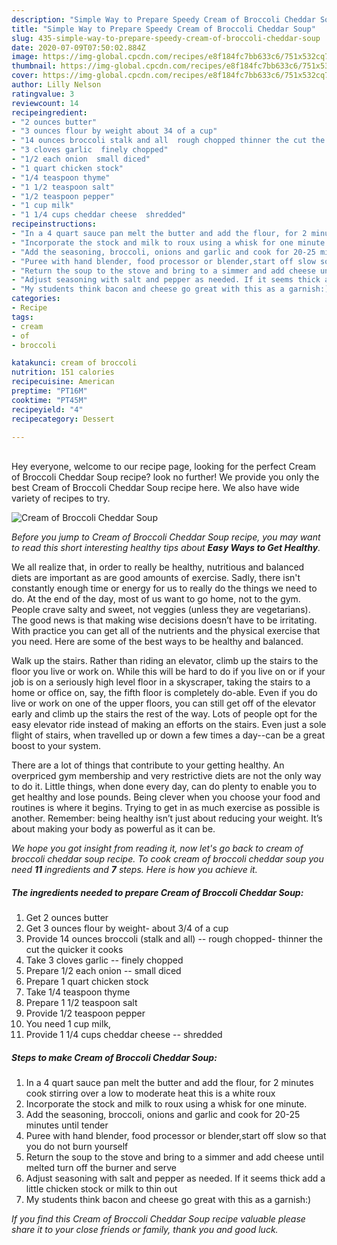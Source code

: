 ```yaml
---
description: "Simple Way to Prepare Speedy Cream of Broccoli Cheddar Soup"
title: "Simple Way to Prepare Speedy Cream of Broccoli Cheddar Soup"
slug: 435-simple-way-to-prepare-speedy-cream-of-broccoli-cheddar-soup
date: 2020-07-09T07:50:02.884Z
image: https://img-global.cpcdn.com/recipes/e8f184fc7bb633c6/751x532cq70/cream-of-broccoli-cheddar-soup-recipe-main-photo.jpg
thumbnail: https://img-global.cpcdn.com/recipes/e8f184fc7bb633c6/751x532cq70/cream-of-broccoli-cheddar-soup-recipe-main-photo.jpg
cover: https://img-global.cpcdn.com/recipes/e8f184fc7bb633c6/751x532cq70/cream-of-broccoli-cheddar-soup-recipe-main-photo.jpg
author: Lilly Nelson
ratingvalue: 3
reviewcount: 14
recipeingredient:
- "2 ounces butter"
- "3 ounces flour by weight about 34 of a cup"
- "14 ounces broccoli stalk and all  rough chopped thinner the cut the quicker it cooks"
- "3 cloves garlic  finely chopped"
- "1/2 each onion  small diced"
- "1 quart chicken stock"
- "1/4 teaspoon thyme"
- "1 1/2 teaspoon salt"
- "1/2 teaspoon pepper"
- "1 cup milk"
- "1 1/4 cups cheddar cheese  shredded"
recipeinstructions:
- "In a 4 quart sauce pan melt the butter and add the flour, for 2 minutes cook stirring over a low to moderate heat this is a white roux"
- "Incorporate the stock and milk to roux using a whisk for one minute."
- "Add the seasoning, broccoli, onions and garlic and cook for 20-25 minutes until tender"
- "Puree with hand blender, food processor or blender,start off slow so that you do not burn yourself"
- "Return the soup to the stove and bring to a simmer and add cheese until melted turn off the burner and serve"
- "Adjust seasoning with salt and pepper as needed. If it seems thick add a little chicken stock or milk to thin out"
- "My students think bacon and cheese go great with this as a garnish:)"
categories:
- Recipe
tags:
- cream
- of
- broccoli

katakunci: cream of broccoli 
nutrition: 151 calories
recipecuisine: American
preptime: "PT16M"
cooktime: "PT45M"
recipeyield: "4"
recipecategory: Dessert

---
```

<br>
Hey everyone, welcome to our recipe page, looking for the perfect Cream of Broccoli Cheddar Soup recipe? look no further! We provide you only the best Cream of Broccoli Cheddar Soup recipe here. We also have wide variety of recipes to try.
<br>


![Cream of Broccoli Cheddar Soup](https://img-global.cpcdn.com/recipes/e8f184fc7bb633c6/751x532cq70/cream-of-broccoli-cheddar-soup-recipe-main-photo.jpg)

<i>Before you jump to Cream of Broccoli Cheddar Soup recipe, you may want to read this short interesting healthy tips about <strong>Easy Ways to Get Healthy</strong>.</i>

We all realize that, in order to really be healthy, nutritious and balanced diets are important as are good amounts of exercise. Sadly, there isn't constantly enough time or energy for us to really do the things we need to do. At the end of the day, most of us want to go home, not to the gym. People crave salty and sweet, not veggies (unless they are vegetarians). The good news is that making wise decisions doesn’t have to be irritating. With practice you can get all of the nutrients and the physical exercise that you need. Here are some of the best ways to be healthy and balanced.

Walk up the stairs. Rather than riding an elevator, climb up the stairs to the floor you live or work on. While this will be hard to do if you live on or if your job is on a seriously high level floor in a skyscraper, taking the stairs to a home or office on, say, the fifth floor is completely do-able. Even if you do live or work on one of the upper floors, you can still get off of the elevator early and climb up the stairs the rest of the way. Lots of people opt for the easy elevator ride instead of making an efforts on the stairs. Even just a sole flight of stairs, when travelled up or down a few times a day--can be a great boost to your system. 

There are a lot of things that contribute to your getting healthy. An overpriced gym membership and very restrictive diets are not the only way to do it. Little things, when done every day, can do plenty to enable you to get healthy and lose pounds. Being clever when you choose your food and routines is where it begins. Trying to get in as much exercise as possible is another. Remember: being healthy isn’t just about reducing your weight. It’s about making your body as powerful as it can be. 


<i>We hope you got insight from reading it, now let's go back to cream of broccoli cheddar soup recipe. To cook cream of broccoli cheddar soup you need <strong>11</strong> ingredients and <strong>7</strong> steps. Here is how you achieve it.
</i>

##### The ingredients needed to prepare Cream of Broccoli Cheddar Soup:

1. Get 2 ounces butter
1. Get 3 ounces flour by weight- about 3/4 of a cup
1. Provide 14 ounces broccoli (stalk and all) -- rough chopped- thinner the cut the quicker it cooks
1. Take 3 cloves garlic -- finely chopped
1. Prepare 1/2 each onion -- small diced
1. Prepare 1 quart chicken stock
1. Take 1/4 teaspoon thyme
1. Prepare 1 1/2 teaspoon salt
1. Provide 1/2 teaspoon pepper
1. You need 1 cup milk,
1. Provide 1 1/4 cups cheddar cheese -- shredded


##### Steps to make Cream of Broccoli Cheddar Soup:

1. In a 4 quart sauce pan melt the butter and add the flour, for 2 minutes cook stirring over a low to moderate heat this is a white roux
1. Incorporate the stock and milk to roux using a whisk for one minute.
1. Add the seasoning, broccoli, onions and garlic and cook for 20-25 minutes until tender
1. Puree with hand blender, food processor or blender,start off slow so that you do not burn yourself
1. Return the soup to the stove and bring to a simmer and add cheese until melted turn off the burner and serve
1. Adjust seasoning with salt and pepper as needed. If it seems thick add a little chicken stock or milk to thin out
1. My students think bacon and cheese go great with this as a garnish:)


<i>If you find this Cream of Broccoli Cheddar Soup recipe valuable please share it to your close friends or family, thank you and good luck.</i>
